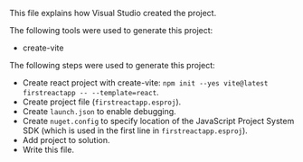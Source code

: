 This file explains how Visual Studio created the project.

The following tools were used to generate this project:
- create-vite

The following steps were used to generate this project:
- Create react project with create-vite: `npm init --yes vite@latest firstreactapp -- --template=react`.
- Create project file (`firstreactapp.esproj`).
- Create `launch.json` to enable debugging.
- Create `nuget.config` to specify location of the JavaScript Project System SDK (which is used in the first line in `firstreactapp.esproj`).
- Add project to solution.
- Write this file.
